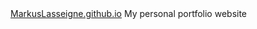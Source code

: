 <html>
  <body><a href="MarkusLasseigne.github.io">MarkusLasseigne.github.io</a></body>
</html>
My personal portfolio website
